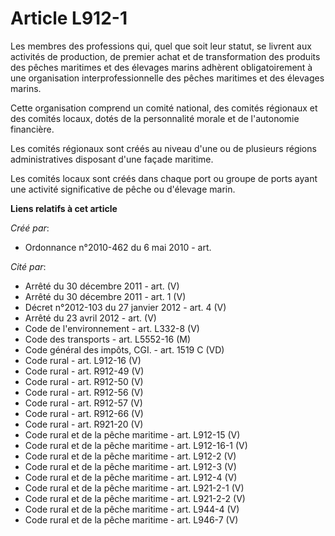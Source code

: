 # Article L912-1

Les membres des professions qui, quel que soit leur statut, se livrent aux activités de production, de premier achat et de
transformation des produits des pêches maritimes et des élevages marins adhèrent obligatoirement à une organisation
interprofessionnelle des pêches maritimes et des élevages marins. 

Cette organisation comprend un comité national, des comités régionaux et des comités locaux, dotés de la personnalité morale
et de l'autonomie financière. 

Les comités régionaux sont créés au niveau d'une ou de plusieurs régions administratives disposant d'une façade maritime. 

Les comités locaux sont créés dans chaque port ou groupe de ports ayant une activité significative de pêche ou d'élevage
marin.

**Liens relatifs à cet article**

_Créé par_:

  - Ordonnance n°2010-462 du 6 mai 2010 - art.

_Cité par_:

  - Arrêté du 30 décembre 2011 - art. (V)
  - Arrêté du 30 décembre 2011 - art. 1 (V)
  - Décret n°2012-103 du 27 janvier 2012 - art. 4 (V)
  - Arrêté du 23 avril 2012 - art. (V)
  - Code de l'environnement - art. L332-8 (V)
  - Code des transports - art. L5552-16 (M)
  - Code général des impôts, CGI. - art. 1519 C (VD)
  - Code rural - art. L912-16 (V)
  - Code rural - art. R912-49 (V)
  - Code rural - art. R912-50 (V)
  - Code rural - art. R912-56 (V)
  - Code rural - art. R912-57 (V)
  - Code rural - art. R912-66 (V)
  - Code rural - art. R921-20 (V)
  - Code rural et  de la pêche maritime - art. L912-15 (V)
  - Code rural et de la pêche maritime - art. L912-16-1 (V)
  - Code rural et de la pêche maritime - art. L912-2 (V)
  - Code rural et de la pêche maritime - art. L912-3 (V)
  - Code rural et de la pêche maritime - art. L912-4 (V)
  - Code rural et de la pêche maritime - art. L921-2-1 (V)
  - Code rural et de la pêche maritime - art. L921-2-2 (V)
  - Code rural et de la pêche maritime - art. L944-4 (V)
  - Code rural et de la pêche maritime - art. L946-7 (V)
